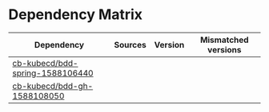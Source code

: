 # Dependency Matrix

Dependency | Sources | Version | Mismatched versions
---------- | ------- | ------- | -------------------
[cb-kubecd/bdd-spring-1588106440](https://github.com/cb-kubecd/bdd-spring-1588106440.git) |  | []() | 
[cb-kubecd/bdd-gh-1588108050](https://github.com/cb-kubecd/bdd-gh-1588108050.git) |  | []() | 
